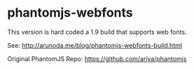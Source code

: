 phantomjs-webfonts
=========

This version is hard coded a 1.9 build that supports web fonts.

See: http://arunoda.me/blog/phantomjs-webfonts-build.html

Original PhantomJS Repo: https://github.com/ariya/phantomjs